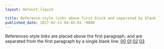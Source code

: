 ```yaml
---
layout: default.liquid

title: Reference-style links above first block and separated by blank line resolve
published_date: 2017-02-11 04:45:01 -0000
---
```


[00]: /0
 [01]: /1
  [02]: /2
   [03]: /3

References-style links are placed above the first paragraph, and are separated
from the first paragraph by a single blank line:
[00][] [01][] [02][] [03][]
